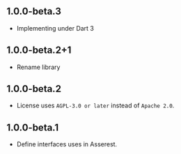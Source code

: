 ## 1.0.0-beta.3

* Implementing under Dart 3

## 1.0.0-beta.2+1

* Rename library

## 1.0.0-beta.2

* License uses `AGPL-3.0 or later` instead of `Apache 2.0`.

## 1.0.0-beta.1

* Define interfaces uses in Asserest.
